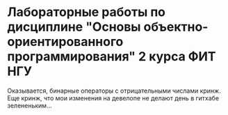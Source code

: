 # Лабораторные работы по дисциплине "Основы объектно-ориентированного программирования" 2 курса ФИТ НГУ

Оказывается, бинарные операторы с отрицательными числами кринж.
Еще кринж, что мои изменения на девелопе не делают день в гитхабе зелененьким...
